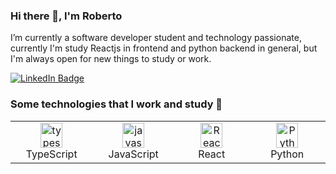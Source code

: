 
### Hi there 👋, I'm Roberto

I’m currently a software developer student and technology passionate, currently I'm study Reactjs in frontend and python backend in general, but I'm always open for new things to study or work.

<p> <a href="https://www.linkedin.com/in/serbis/"><img src="https://img.shields.io/badge/-Roberto Amaral-0077B5?style=flat-square&amp;labelColor=0077B5&amp;logo=LinkedIn&amp;https://www.linkedin.com/in/roberto-amaral-586716209/" alt="LinkedIn Badge"></a></p>



### Some technologies that I work and study 🚀
<table>
  <tr>
    <td align="center" width="130">
        <img src="https://cdn.jsdelivr.net/gh/devicons/devicon/icons/typescript/typescript-original.svg" width="35" height="40" alt="typescript" />
      <br>TypeScript
    </td>
    <td align="center" width="130">
        <img src="https://cdn.jsdelivr.net/gh/devicons/devicon/icons/javascript/javascript-original.svg" width="35" height="40" alt="javascript" />
      <br>JavaScript
    </td>
  <td align="center" width="130">
      <img src="https://cdn.jsdelivr.net/gh/devicons/devicon/icons/react/react-original.svg" width="35" height="40" alt="React" />
    <br>React
  </td>
    <td align="center" width="130"> 
        <img src="https://cdn.jsdelivr.net/gh/devicons/devicon/icons/python/python-original.svg" width="35" height="40" alt="Python" />
      <br>Python
    </td>
    </td>
  </tr>
</table>
